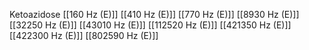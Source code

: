 Ketoazidose
[[160 Hz (E)]]
[[410 Hz (E)]]
[[770 Hz (E)]]
[[8930 Hz (E)]]
[[32250 Hz (E)]]
[[43010 Hz (E)]]
[[112520 Hz (E)]]
[[421350 Hz (E)]]
[[422300 Hz (E)]]
[[802590 Hz (E)]]